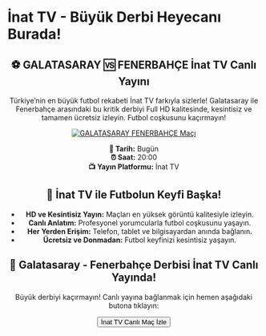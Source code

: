 <h1>İnat TV - Büyük Derbi Heyecanı Burada!</h1>

<center>
  <div class="content">
    <section id="galatasaray-fenerbahce">
      <h2>⚽️ GALATASARAY 🆚 FENERBAHÇE İnat TV Canlı Yayını</h2>
      <p>Türkiye’nin en büyük futbol rekabeti İnat TV farkıyla sizlerle! Galatasaray ile Fenerbahçe arasındaki bu kritik derbiyi Full HD kalitesinde, kesintisiz ve tamamen ücretsiz izleyin. Futbol coşkusunu kaçırmayın!</p>
      <a href="https://canlimacinizle.blogspot.com/" title="GALATASARAY FENERBAHÇE Canlı İzle" target="_blank">
        <img src="https://i.ibb.co/5K7Ks6w/zzzz3.gif" alt="GALATASARAY FENERBAHÇE Maçı">
      </a>
      <p>
        <strong>📅 Tarih:</strong> Bugün<br>
        <strong>⏰ Saat:</strong> 20:00<br>
        <strong>📺 Yayın Platformu:</strong> İnat TV
      </p>
    </section>
    <section id="neden-inat-tv">
      <h2>🌟 İnat TV ile Futbolun Keyfi Başka!</h2>
      <ul>
        <li><strong>HD ve Kesintisiz Yayın:</strong> Maçları en yüksek görüntü kalitesiyle izleyin.</li>
        <li><strong>Canlı Anlatım:</strong> Profesyonel yorumcularla futbol coşkusunu yaşayın.</li>
        <li><strong>Her Yerden Erişim:</strong> Telefon, tablet ve bilgisayardan anında bağlanın.</li>
        <li><strong>Ücretsiz ve Donmadan:</strong> Futbol keyfinizi kesintisiz yaşayın.</li>
      </ul>
    </section>
    <section id="canli-mac-linki">
      <h2>🔴 Galatasaray - Fenerbahçe Derbisi İnat TV Canlı Yayında!</h2>
      <p>Büyük derbiyi kaçırmayın! Canlı yayına bağlanmak için hemen aşağıdaki butona tıklayın:</p>
      <a href="https://canlimacinizle.blogspot.com/" target="_blank">
        <button>İnat TV Canlı Maç İzle</button>
      </a>
    </section>
  </div>
</center>
